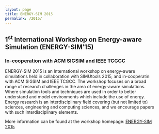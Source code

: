 ```yaml
---
layout: page
title: ENERGY-SIM 2015
permalink: /2015/
---
```


## 1<sup>st</sup> International Workshop on Energy-aware Simulation (ENERGY-SIM’15)

### In-cooperation with ACM SIGSIM and IEEE TCGCC
ENERGY-SIM 2015 is an International workshop on energy­-aware simulations held in collaboration with SIMUtools 2015, and in-cooperatin with ACM SIGSIM and IEEE TCGCC. The workshop focuses on a broad range of research challenges in the area of energy­-aware simulations. Where simulation tools and techniques are used in order to better understand and model environments which include the use of energy. Energy research is an interdisciplinary field covering (but not limited to) sciences, engineering and computing sciences, and we encourage papers with such interdisciplinary elements.

More information can be found at the workshop homepage: <a href="http://simutools.org/2015/show/workshop-Energy-Sim">ENERGY-SIM 2015</a>
